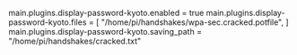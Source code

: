 main.plugins.display-password-kyoto.enabled = true
main.plugins.display-password-kyoto.files = [
  "/home/pi/handshakes/wpa-sec.cracked.potfile",
]
main.plugins.display-password-kyoto.saving_path = "/home/pi/handshakes/cracked.txt"
